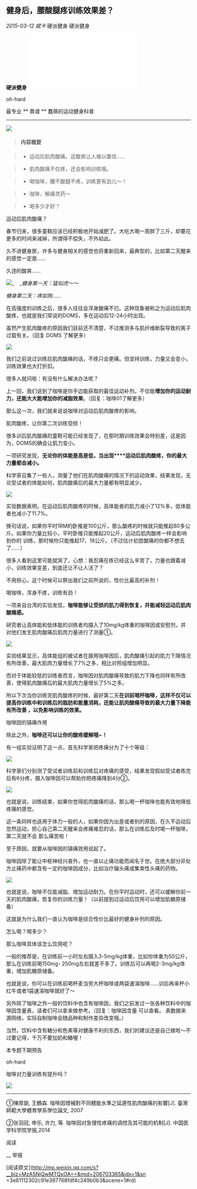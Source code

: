 ##  健身后，腰酸腿疼训练效果差？

_2015-03-12_ _斌卡_ 硬派健身 硬派健身

**硬派健身** ![](_resources/健身后，腰酸腿疼训练效果差？image0.sgml)

oh-hard

最专业  **  靠谱  **  蠢萌的运动健身科普

__ __

![](_resources/健身后，腰酸腿疼训练效果差？image1.png)  

> #### 内容概要

>

>   * 运动后肌肉酸痛。这酸爽让人难以置信……

>

>   * 肌肉酸痛不仅疼，还会影响训练哦。

>

>   * 喝咖啡，腰不酸腿不疼，训练更有劲儿～！

>

>   * 咖啡，解痛灵药～

>

>   * 喝多少才好？

运动后肌肉酸痛？  

  

春节归来，很多童鞋应该已经积极地开始减肥了。大吃大喝一周胖了三斤，却要花更多的时间来减掉，所谓得不偿失，不外如此。

  

久不进健身房，许多与健身相关的感觉也将重新回来，最典型的，比如第二天醒来的感觉一定是……

  

久违的酸爽……

  

![](_resources/健身后，腰酸腿疼训练效果差？image2.png)_　__健身第一天：猛似虎～～_

_健身第二天：疼如狗……_

  

在高强度的训练之后，很多人往往会浑身酸痛不已。这种现象被称之为运动后肌肉酸疼，也就是我们常说的DOMS，多在运动后12-24小时出现。

  

虽然产生肌肉酸疼的原因我们目前还不清楚，不过推测多与肌纤维断裂导致的离子过载有关。（回复 DOMS 了解更多）

  

![](_resources/健身后，腰酸腿疼训练效果差？image3.jpg)  

  

我们之前说过训练后肌肉酸痛的话，不练只会更痛。但坚持训练，力量又会变小，训练效果也大打折扣。

  

很多人就问啦：有没有什么解决办法呢？

  

上一回，我们说到了咖啡是你手边能获取的最佳运动补剂。不仅能**增加你的运动耐力，还能大大能增加你的减脂效果**。（回复：咖啡01了解更多）

  

那么这一次，我们就来说说咖啡对运动后肌肉酸疼的影响。

肌肉酸疼，让你第二次训练受损！

  

很多训后肌肉酸痛的童鞋可能已经发现了，在那时期训练效果会特别差，这是因为，DOMS的确会让肌力变小。

  

一项研究发现，**无论你的体能是高是低，当出现****运动后肌肉酸疼，你的最大力量都会减小。**  

  

科学家召集了一些人，测量了他们在肌肉酸痛的情况下的运动效果，结果发现，无论受试者的体能如何，肌肉酸痛后的最大力量都有明显减少。

  

![](_resources/健身后，腰酸腿疼训练效果差？image4.png)

  
实验数据表明，在运动后肌肉酸疼的时候，高体能者的肌力减小了12%多，低体能者也减小了11.7%。

  

换句话说，如果你平时1RM的卧推是100公斤，那么酸疼的时候就只能推起80多公斤。如果你力量比较小，平时卧推只能推起20公斤，运动后肌肉酸疼一样会影响到你的
训练，那时候你只能推起17、18公斤。（不过估计初尝酸痛的你都不想去了……）

  

很多人看到这里可能就哭了，心想：我忍痛在练已经这么辛苦了，力量也跟着减小，训练效果变差，到底还让不让人活了？

  

不用担心，这个时候可以祭出我们之前所说的，性价比最高的补剂！

喝咖啡，浑身不疼，训练有劲！

  

一项来自台湾的实验发现，**咖啡能够让受损的肌力得到恢复，并能减轻运动后肌肉酸痛感。**

  

研究者让高体能和低体能的训练者均摄入了10mg/kg体重的咖啡因或安慰剂，并对他们发生肌肉酸痛后肌肉力量进行了测量①。

  

![](_resources/健身后，腰酸腿疼训练效果差？image5.png)

  

实验结果显示，高体能组的被试者在服用咖啡因后，肌肉酸痛引起的肌力下降情况有所改善，最大肌肉力量增长了7%之多，相比对照组增加明显。

  

而对于体能较低的训练者而言，咖啡因对肌肉酸痛导致的肌力下降也同样有所改善，使得肌肉酸痛后的最大肌肉力量增长了5%之多。

  

所以下次当你训练完肌肉酸疼的时候，最好第二天**在训前喝杯咖啡，这样不仅可以提高你训练中和训练后的脂肪和能量消耗，还能让肌肉酸痛导致的最大力量下降能有所改善
，以免影响训练的效果。**

咖啡因的镇痛作用

  

除此之外，**咖啡还可以让你的酸疼缓解哦~！**

  

有一组实验证明了这一点，首先科学家把疼痛分为了十个等级：

  

![](_resources/健身后，腰酸腿疼训练效果差？image6.jpg)  

  

科学家们分别测了受试者训练前和训练后对疼痛的感受，结果发现假如受试者练完后有6分疼，摄入咖啡因可以帮助你把疼痛降到4分②。

  

![](_resources/健身后，腰酸腿疼训练效果差？image7.png)  

  

也就是说，训练结束，如果你觉得肌肉酸痛的话，那么喝一杯咖啡也能有效地降低疼痛的感觉。

  

这一条同样也适用于体力一般的人，如果你因为出差或者别的原因，在久不运动后忽然运动，担心自己第二天醒来会疼痛难忍的话，那么在训练后及时喝一杯咖啡，第二天就不会
那么痛苦啦！

  

至于原因，就要从咖啡因的镇痛效用说起了。

  

咖啡因除了能让中枢神经兴奋外，也一直以止痛功能而闻名于世。在绝大部分非处方止痛药中都含有一定的咖啡因成分，比如治疗偏头痛或集束性头痛的药物。

  

![](_resources/健身后，腰酸腿疼训练效果差？image8.png)

  

也就是说，咖啡不仅能减脂、增加运动耐力。在你平时运动时，还可以缓解你前一天的肌肉酸痛，恢复你的训练力量！（以前提到过运动后饮用可以增加肌糖原储备）

  

这就是为什么我们一直认为咖啡是综合性价比最好的健身补剂的原因。

怎么喝？喝多少？

  

那么咖啡具体该怎么饮用呢？  

  

一般的推荐是，在训练前一小时左右摄入3-5mg/kg体重，比如你体重为50公斤，那么在训练前喝150mg-
250mg左右就差不多了。训练后可以再喝2-3mg/kg体重，增加肌糖原储备。

  

也就是说，你可以在训练前喝杯麦当劳大杯咖啡或两袋速溶咖啡……训后再来杯小红牛或者1袋速溶咖啡就好了～

  

另外除了咖啡之外一般的饮料中也含有咖啡因，我们之前发过一张各种饮料中的咖啡因含量表，读者们可以拿来做参考。（回复：咖啡因含量 可以查看。
表数据来源网络，实际自制咖啡会随品种和制作差异改变哦。）

  

当然，饮料中含有糖分和色素等对健康不利的东西，我们的建议还是自己做啦～不过要记得，千万不要加奶和糖喔！

  

本专题下期预告

oh-hard

咖啡对力量训练有提升吗？

  

![](_resources/健身后，腰酸腿疼训练效果差？image9.png)  

* * *

①陳厚諭, 王鶴森. 咖啡因增補對不同體能水準之延遲性肌肉酸痛的影響[J]. 臺灣師範大學體育學系學位論文, 2007

②张羽冠, 申乐, 许力, 等. 咖啡因对急慢性疼痛的调控及其可能的机制[J]. 中国医学科学院学报,2014

阅读

__ 举报

[阅读原文](http://mp.weixin.qq.com/s?__biz=MzA5NjQwMTQxOA==&mid=206703365&idx=1&sn
=3e61112302c91e397768fdf4c249b0b3&scene=1#rd)

